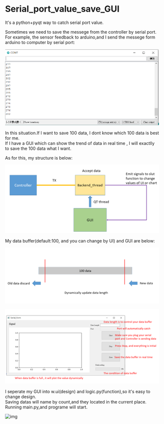 # Serial_port_value_save_GUI 
It's a python+pyqt way to catch serial port value.



Sometimes we need to save the messege from the controller by serial port.  
For example, the sensor feedback to arduino,and I send the messege form arduino to computer by serial port: 
  
![img](https://github.com/Ray0124/Serial_port_value_save_GUI/blob/master/serial_port.PNG)    

In this situation.If I want to save 100 data, I dont know which 100 data is best for me.  
If I have a GUI which can show the trend of data in real time , I will exactlly to save the 100 data what I want.  


As for this, my structure is below:  
  
![img](https://github.com/Ray0124/Serial_port_value_save_GUI/blob/master/structure2.PNG)   


My data buffer(default:100, and you can change by UI) and GUI are below:  
  
![img](https://github.com/Ray0124/Serial_port_value_save_GUI/blob/master/data%20buffer.PNG)  
  
![img](https://github.com/Ray0124/Serial_port_value_save_GUI/blob/master/GUI.PNG)  


I seperate my GUI into w.ui(design) and logic.py(function),so it's easy to change design.  
Saving datas will name by count,and they located in the current place.  
Running main.py,and programe will start.  
  
![img](https://github.com/Ray0124/Serial_port_value_save_GUI/blob/master/test.gif)  
